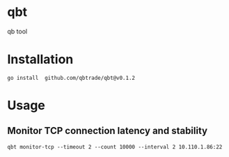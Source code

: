 # qbt
qb tool


# Installation

```
go install  github.com/qbtrade/qbt@v0.1.2
```


# Usage

## Monitor TCP connection latency and stability

```
qbt monitor-tcp --timeout 2 --count 10000 --interval 2 10.110.1.86:22
```
